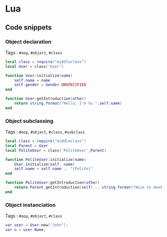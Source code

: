 # Lua

## Code snippets

### Object declaration

Tags : `#oop`, `#object`, `#class`

```lua
local class = require("middleclass")
local User = class('User')

function User:initialize(name)
	self.name = name
	self.gender = Gender.UNSPECIFIED
end

function User:getIntroduction(other)
	return string.format("Hello, I'm %s.",self.name)
end
```

### Object subclassing

Tags : `#oop`, `#object`, `#class`, `#subclass`

```lua
local class = require("middleclass")
local Parent = User
local PoliteUser = class('PoliteUser',Parent)

function PoliteUser:initialize(name)
	User.initialize(self, name)
	self.name = self.name .. "(Polite)"
end

function PoliteUser:getIntroduction(other)
	return Parent.getIntroduction(self) .. string.format("Nice to meet you %s !",other.name)
end

```
### Object instanciation

Tags : `#oop`, `#object`, `#class`

```lua
var user = User:new("John");
var n = user.Name;
```